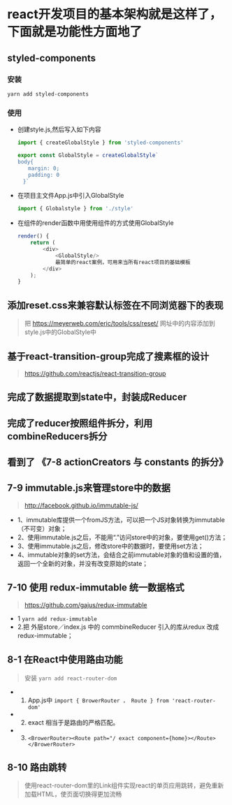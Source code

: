 # react开发项目的基本架构就是这样了，下面就是功能性方面地了

## styled-components

### 安装
```git
yarn add styled-components
```
### 使用

+ 创建style.js,然后写入如下内容
    ```javascript
    import { createGlobalStyle } from 'styled-components'
    
    export const GlobalStyle = createGlobalStyle`　
    body{
    　　margin: 0;
    　　padding: 0
    　}`
    ```
+ 在项目主文件App.js中引入GlobalStyle
    ```javascript
    import { Globalstyle } from './style'
    ```
+ 在组件的render函数中用使用组件的方式使用GlobalStyle
    ```javascript
    render() {
        return (
            <div>
                <GlobalStyle/>
                最简单的react案例，可用来当所有react项目的基础模板
            </div>
        );
    }
    ```
    
## 添加reset.css来兼容默认标签在不同浏览器下的表现
> 把 https://meyerweb.com/eric/tools/css/reset/ 网址中的内容添加到style.js中的GlobalStyle中

## 基于react-transition-group完成了搜素框的设计

> https://github.com/reactjs/react-transition-group

## 完成了数据提取到state中，封装成Reducer

## 完成了reducer按照组件拆分，利用combineReducers拆分

## 看到了 《7-8 actionCreators 与 constants 的拆分》 

## 7-9 immutable.js来管理store中的数据
> http://facebook.github.io/immutable-js/
+ 1、immutable库提供一个fromJS方法，可以把一个JS对象转换为immutable（不可变）对象；
+ 2、使用immutable.js之后，不能用“.”访问store中的对象，要使用get()方法；
+ 3、使用immutable.js之后，修改store中的数据时，要使用set方法；
+ 4、immutable对象的set方法，会结合之前immutable对象的值和设置的值，返回一个全新的对象，并没有改变原始的state；

## 7-10 使用 redux-immutable 统一数据格式
> https://github.com/gajus/redux-immutable
+ 1 `yarn add redux-immutable` 
+ 2.把 外层store／index.js 中的 commbineReducer 引入的库从redux 改成 redux-immutable；

## 8-1 在React中使用路由功能

 > 安装 `yarn add react-router-dom`
 
+ 1. App.js中  `import { BrowerRouter ， Route } from 'react-router-dom'`
+ 2. exact 相当于是路由的严格匹配。
+ 3. `<BrowerRouter><Route path="/ exact component={home}></Route></BrowerRouter>`

## 8-10 路由跳转
> 使用react-router-dom里的Link组件实现react的单页应用跳转，避免重新加载HTML，使页面切换得更加流畅
